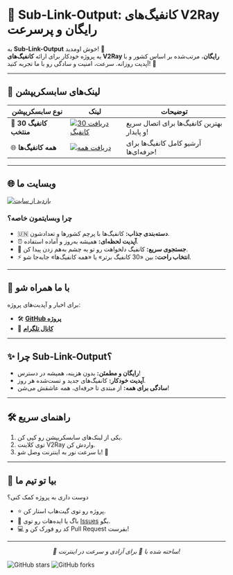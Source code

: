 # 🌌 Sub-Link-Output: کانفیگ‌های V2Ray رایگان و پرسرعت  

به **Sub-Link-Output** خوش اومدید! 🎉  
یه پروژه خودکار برای ارائه **کانفیگ‌های V2Ray رایگان**، مرتب‌شده بر اساس کشور و با آپدیت روزانه. سرعت، امنیت و سادگی رو با ما تجربه کنید! 💫  

---

## 🔗 لینک‌های سابسکریپشن  

| نوع سابسکریپشن | لینک | توضیحات |
|------------------|------|----------|
| 💎 **30 کانفیگ منتخب** | [![دریافت 30 کانفیگ](https://img.shields.io/badge/دریافت%2030%20کانفیگ-00d4ff?style=for-the-badge&logo=rocket)](https://raw.githubusercontent.com/v2rayCrow/Sub-Link-Output/main/sub.txt#v2sourceSUB) | بهترین کانفیگ‌ها برای اتصال سریع و پایدار! |
| 🌐 **همه کانفیگ‌ها** | [![دریافت همه](https://img.shields.io/badge/دریافت%20همه-8a2be2?style=for-the-badge&logo=cloud)](https://raw.githubusercontent.com/v2rayCrow/Sub-Link-Output/main/all.txt#v2sourceALL) | آرشیو کامل کانفیگ‌ها برای حرفه‌ای‌ها! |

---

## 🌐 وبسایت ما  
[![بازدید از سایت](https://img.shields.io/badge/وبسایت-Sub--Link--Site-00d4ff?style=for-the-badge&logo=globe)](https://v2raycrow.github.io/Sub-Link-Site)  

### چرا وبسایتمون خاصه؟  
- 🇺🇳 **دسته‌بندی جذاب:** کانفیگ‌ها با پرچم کشورها و تعدادشون.  
- ⏰ **آپدیت لحظه‌ای:** همیشه به‌روز و آماده استفاده.  
- 🔎 **جستجوی سریع:** کانفیگ دلخواهت رو تو یه چشم به‌هم زدن پیدا کن.  
- ⚡ **انتخاب راحت:** بین «30 کانفیگ برتر» یا «همه کانفیگ‌ها» جابه‌جا شو.  

---

## 📣 با ما همراه شو  
برای اخبار و آپدیت‌های پروژه:  
- 🛠 [**GitHub پروژه**](https://github.com/v2rayCrow/Sub-Link-Output)  
- 📢 [**کانال تلگرام**](https://t.me/v2source)  

---

## ✨ چرا Sub-Link-Output؟  
- **رایگان و مطمئن:** بدون هزینه، همیشه در دسترس!  
- **آپدیت خودکار:** کانفیگ‌های جدید و تست‌شده هر روز.  
- **سادگی برای همه:** از مبتدی تا حرفه‌ای، همه عاشقش می‌شن!  

---

## 🛠 راهنمای سریع  
1. یکی از لینک‌های سابسکریپشن رو کپی کن.  
2. توی کلاینت V2Ray واردش کن.  
3. با سرعت نور به اینترنت وصل شو! 🚀  

---

## 🤝 بیا تو تیم ما  
دوست داری به پروژه کمک کنی؟  
- ⭐ پروژه رو توی گیت‌هاب استار کن.  
- 🐛 باگ یا ایده‌هات رو توی [Issues](https://github.com/v2rayCrow/Sub-Link-Output/issues) بگو.  
- 💻 کد رو فورک کن و Pull Request بفرست!  

---

<p align="center">
  <i>🌌 ساخته شده با 💜 برای آزادی و سرعت در اینترنت!</i>
</p>

![GitHub stars](https://img.shields.io/github/stars/v2rayCrow/Sub-Link-Output?style=social)
![GitHub forks](https://img.shields.io/github/forks/v2rayCrow/Sub-Link-Output?style=social)
